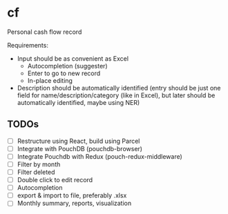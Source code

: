 # cf

Personal cash flow record

Requirements:
- Input should be as convenient as Excel
  - Autocompletion (suggester)
  - Enter to go to new record
  - In-place editing
- Description should be automatically identified (entry should be just one field for name/description/category (like in Excel), but later should be automatically identified, maybe using NER)

## TODOs

- [ ] Restructure using React, build using Parcel
- [ ] Integrate with PouchDB (pouchdb-browser)
- [ ] Integrate Pouchdb with Redux (pouch-redux-middleware)
- [ ] Filter by month
- [ ] Filter deleted
- [ ] Double click to edit record
- [ ] Autocompletion
- [ ] export & import to file, preferably .xlsx
- [ ] Monthly summary, reports, visualization

